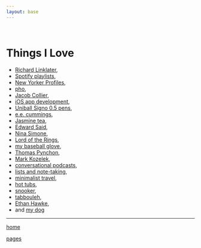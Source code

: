 ```yaml
---
layout: base
---
```

<div class="wrapper">
<br>
<h1>Things I Love</h1>
<ul>
<li><a href="https://www.imdb.com/name/nm0000500/">Richard Linklater</a>,
</li>
<li><a href="https://open.spotify.com/user/sgarrett233">Spotify playlists</a>,
</li>
<li><a href="https://www.newyorker.com/magazine/profiles">New Yorker Profiles</a>,
</li><li><a href="https://www.youtube.com/watch?v=jgX2q9WPoqo">pho</a>,
</li><li><a href="https://www.youtube.com/watch?v=IuMOy_EKbIU">Jacob Collier</a>,
</li><li><a href="https://developer.apple.com/">iOS app development</a>,
</li><li><a href="https://www.jetpens.com/Uni-ball-Signo-UM-100-Gel-Pens/ct/207">Uniball Signo 0.5 pens</a>,
</li><li><a href="https://www.poetryfoundation.org/poets/e-e-cummings#tab-poems">e.e. cummings</a>,
</li><li><a href="https://en.wikipedia.org/wiki/Jasmine_tea">Jasmine tea</a>,
</li><li><a href="https://www.youtube.com/watch?v=fVC8EYd_Z_g&ab_channel=PalestineDiary">Edward Said</a>,
</li><li><a href="https://www.youtube.com/watch?v=K7nmdi0u4T0">Nina Simone</a>,
</li><li><a href="https://lotr.fandom.com/wiki/Main_Page">Lord of the Rings</a>,
</li><li><a href="https://www.rawlings.com/product/P-PRO205-9TIFS.html">my baseball glove</a>,
</li><li><a href="https://www.vulture.com/2013/08/thomas-pynchon-bleeding-edge.html">Thomas Pynchon</a>,
</li><li><a href="https://www.youtube.com/watch?v=nviTjk9Lm-w">Mark Kozelek</a>,
</li><li><a href="http://www.merlinmann.com/roderick/">conversational podcasts</a>,
</li><li><a href="https://medium.goodnotes.com/the-best-note-taking-methods-for-college-students-451f412e264e">lists and note-taking</a>,
</li><li><a href="https://www.youtube.com/watch?v=LXSo_trfCuI">minimalist travel</a>,
</li><li><a href="https://www.youtube.com/watch?v=xeSwrFKFNFw">hot tubs</a>,
</li><li><a href="https://www.youtube.com/watch?v=9D2rFMPN9js">snooker</a>,
</li><li><a href="https://www.youtube.com/watch?v=WFUar4zyx3o">tabbouleh</a>,
</li><li><a href="https://www.youtube.com/watch?v=OI3ofWFejqg">Ethan Hawke</a>,
</li><li>and <a href="/images/dog1.jpg">my dog</a>
</li></ul>
<hr>
<p><a href="/index.html">home</a></p>
<p> <a href="/pages">pages</a></p>
</div>
